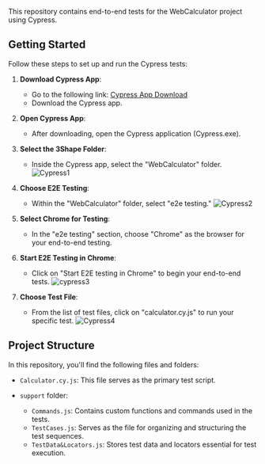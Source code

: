This repository contains end-to-end tests for the WebCalculator project using Cypress. 

## Getting Started

Follow these steps to set up and run the Cypress tests:

1. **Download Cypress App**:
   - Go to the following link: [Cypress App Download](https://download.cypress.io/app)
   - Download the Cypress app.

2. **Open Cypress App**:
   - After downloading, open the Cypress application (Cypress.exe).

3. **Select the 3Shape Folder**:
   - Inside the Cypress app, select the "WebCalculator" folder.
   ![Cypress1](https://github.com/DamjanXO/WebCalculator/assets/31394543/7a74caeb-9897-44ff-b6ff-d8db8c049080)

4. **Choose E2E Testing**:
   - Within the "WebCalculator" folder, select "e2e testing."
   ![Cypress2](https://github.com/DamjanXO/WebCalculator/assets/31394543/e761fee4-2827-4c18-a737-adcb924334e8)

5. **Select Chrome for Testing**:
   - In the "e2e testing" section, choose "Chrome" as the browser for your end-to-end testing.

6. **Start E2E Testing in Chrome**:
   - Click on "Start E2E testing in Chrome" to begin your end-to-end tests.
![cypress3](https://github.com/DamjanXO/WebCalculator/assets/31394543/4840a460-fd56-4b3c-b00f-4ec1409747c2)

7. **Choose Test File**:
   - From the list of test files, click on "calculator.cy.js" to run your specific test.
   ![Cypress4](https://github.com/DamjanXO/WebCalculator/assets/31394543/93411d5d-acb4-4fd3-bae2-cdbedd2dc924)




## Project Structure

In this repository, you'll find the following files and folders:

- `Calculator.cy.js`: This file serves as the primary test script.

- `support` folder:
  - `Commands.js`: Contains custom functions and commands used in the tests.
  - `TestCases.js`: Serves as the file for organizing and structuring the test sequences.
  - `TestData&Locators.js`: Stores test data and locators essential for test execution.
